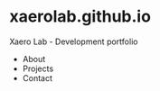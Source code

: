# xaerolab.github.io
Xaero Lab - Development portfolio
<ul>
	<li>About</li>
	<li>Projects</li>
	<li>Contact</li>
</ul>
